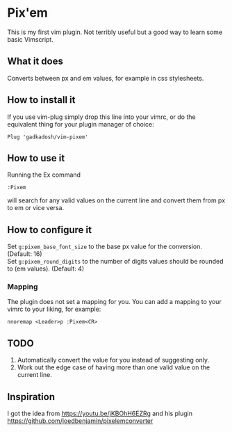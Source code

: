 # Pix'em
This is my first vim plugin. Not terribly useful but a good way to learn some basic Vimscript.
## What it does
Converts between px and em values, for example in css stylesheets.
## How to install it
If you use vim-plug simply drop this line into your vimrc, or do the equivalent thing for your plugin manager of choice:
```
Plug 'gadkadosh/vim-pixem'
```
## How to use it
Running the Ex command 
```
:Pixem
```
will search for any valid values on the current line and convert them from px to em or vice versa.
## How to configure it
Set `g:pixem_base_font_size` to the base px value for the conversion. (Default: 16)  
Set `g:pixem_round_digits` to the number of digits values should be rounded to (em values). (Default: 4)
### Mapping
The plugin does not set a mapping for you. You can add a mapping to your vimrc to your liking, for example:
```
nnoremap <Leader>p :Pixem<CR>
```
## TODO
1. Automatically convert the value for you instead of suggesting only.
2. Work out the edge case of having more than one valid value on the current line.
## Inspiration
I got the idea from https://youtu.be/jKBOhH6EZRg and his plugin https://github.com/joedbenjamin/pixelemconverter
